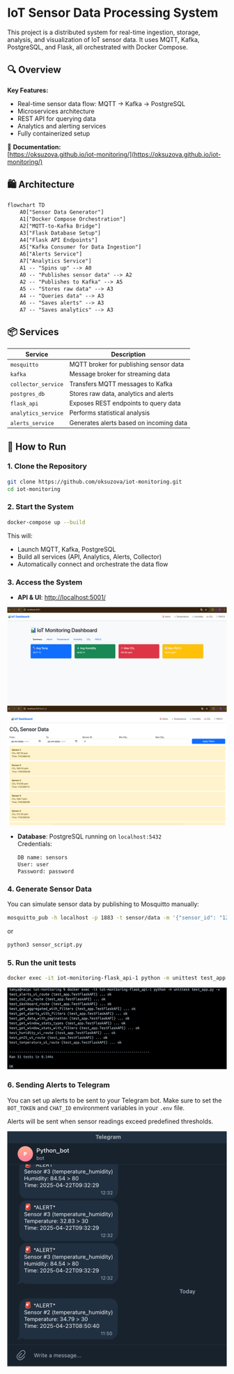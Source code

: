 # IoT Sensor Data Processing System

This project is a distributed system for real-time ingestion, storage, analysis, and visualization of IoT sensor data. It uses MQTT, Kafka, PostgreSQL, and Flask, all orchestrated with Docker Compose.

## 🔍 Overview

**Key Features:**
- Real-time sensor data flow: MQTT → Kafka → PostgreSQL
- Microservices architecture
- REST API for querying data
- Analytics and alerting services
- Fully containerized setup

📘 **Documentation:**  
[https://oksuzova.github.io/iot-monitoring/](https://oksuzova.github.io/iot-monitoring/)

## 🛍 Architecture

```mermaid
flowchart TD
    A0["Sensor Data Generator"]
    A1["Docker Compose Orchestration"]
    A2["MQTT-to-Kafka Bridge"]
    A3["Flask Database Setup"]
    A4["Flask API Endpoints"]
    A5["Kafka Consumer for Data Ingestion"]
    A6["Alerts Service"]
    A7["Analytics Service"]
    A1 -- "Spins up" --> A0
    A0 -- "Publishes sensor data" --> A2
    A2 -- "Publishes to Kafka" --> A5
    A5 -- "Stores raw data" --> A3
    A4 -- "Queries data" --> A3
    A6 -- "Saves alerts" --> A3
    A7 -- "Saves analytics" --> A3
```

## 📦 Services

| Service            | Description                              |
|--------------------|------------------------------------------|
| `mosquitto`        | MQTT broker for publishing sensor data   |
| `kafka`            | Message broker for streaming data        |
| `collector_service`| Transfers MQTT messages to Kafka         |
| `postgres_db`      | Stores raw data, analytics and alerts    |
| `flask_api`        | Exposes REST endpoints to query data     |
| `analytics_service`| Performs statistical analysis            |
| `alerts_service`   | Generates alerts based on incoming data  |

## 🚀 How to Run

### 1. Clone the Repository

```bash
git clone https://github.com/oksuzova/iot-monitoring.git
cd iot-monitoring
```

### 2. Start the System

```bash
docker-compose up --build
```

This will:
- Launch MQTT, Kafka, PostgreSQL
- Build all services (API, Analytics, Alerts, Collector)
- Automatically connect and orchestrate the data flow

### 3. Access the System

- **API & UI**: [http://localhost:5001/](http://localhost:5001/)

![img.png](img.png)
![img_3.png](img_3.png)

- **Database**: PostgreSQL running on `localhost:5432`  
  Credentials:
  ```text
  DB name: sensors  
  User: user  
  Password: password
  ```

### 4. Generate Sensor Data

You can simulate sensor data by publishing to Mosquitto manually:

```bash
mosquitto_pub -h localhost -p 1883 -t sensor/data -m '{"sensor_id": "123", "temperature": 22.5, "humidity": 40}'
```
or 

```bash
python3 sensor_script.py
```

### 5. Run the unit tests

```bash
docker exec -it iot-monitoring-flask_api-1 python -m unittest test_app.py -v
```

![img_1.png](img_1.png)

### 6. Sending Alerts to Telegram
You can set up alerts to be sent to your Telegram bot. 
Make sure to set the `BOT_TOKEN` and `CHAT_ID` environment variables in your `.env` file.

Alerts will be sent when sensor readings exceed predefined thresholds.

![img_2.png](img_2.png)